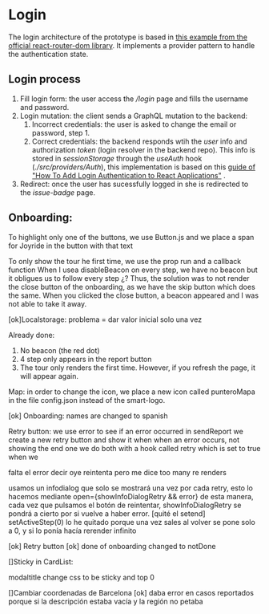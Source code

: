 # Login

The login architecture of the prototype is based in [this example from the official react-router-dom library](https://codesandbox.io/s/beautiful-voice-lnhek?from-embed=&file=/example.js:3668-3690). It implements a provider pattern to handle the authentication state.

## Login process

1. Fill login form: the user access the _/login_ page and fills the username and password.
2. Login mutation: the client sends a GraphQL mutation to the backend:
    1. Incorrect credentials: the user is asked to change the email or password, step 1.
    2. Correct credentials: the backend responds wtih the _user_ info and authorization _token_ (login resolver in the backend repo). This info is stored in _sessionStorage_ through the _useAuth_ hook (_./src/providers/Auth_), this implementation is based on this [guide of "How To Add Login Authentication to React Applications"](https://www.digitalocean.com/community/tutorials/how-to-add-login-authentication-to-react-applications) .
3. Redirect: once the user has sucessfully logged in she is redirected to the _issue-badge_ page.

## Onboarding:

To highlight only one of the buttons, we use Button.js and we place a span for Joyride in the button with that text

To only show the tour he first time, we use the prop run and a callback function
When I usea disableBeacon on every step, we have no beacon but it obligues us to follow every step ¿?
Thus, the solution was to not render the close button of the onboarding, as we have the skip button which does the same. When you clicked the close button, a beacon appeared and I was not able to take it away.

[ok]Localstorage: problema = dar valor inicial solo una vez


Already done:
1. No beacon (the red dot)
2. 4 step only appears in the report button
3. The tour only renders the first time. However, if you refresh the page, it will appear again.


Map: in order to change the icon, we place a new icon called punteroMapa in the file config.json instead of the smart-logo.

[ok] Onboarding: names are changed to spanish

Retry button: 
we use error to see if an error occurred in sendReport
we create a new retry button and show it when when an error occurs, not showing the end one
we do both with a hook called retry which is set to true when we 


falta el error decir oye reintenta pero me dice too many re renders

usamos un infodialog que solo se mostrará una vez por cada retry, esto lo hacemos mediante open={showInfoDialogRetry && error}
de esta manera, cada vez que pulsamos el botón de reintentar, showInfoDialogRetry se pondrá a cierto por si vuelve a haber error.
[quité el setend]
setActiveStep(0) lo he quitado porque una vez sales al volver se pone solo a 0, y si lo ponía hacía rerender infinito

[ok] Retry button 
[ok] done of onboarding changed to notDone

[]Sticky in CardList:

modaltitle change css to be sticky and top 0


[]Cambiar coordenadas de Barcelona
[ok] daba error en casos reportados porque si la descripción estaba vacía y la región no petaba


